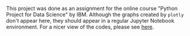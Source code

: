 This project was done as an assignment for the online course "Python Project for Data Science" by IBM. Although the graphs created by `plotly` don't appear here, they should appear in a regular Jupyter Notebook environment. For a nicer view of the codes, please see [here](https://nbviewer.org/github/ducvktran/Extracting-Stock-and-Revenue-Data/blob/main/Extracting_Stock_and_Revenue_Data.ipynb).
